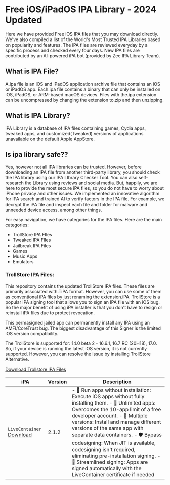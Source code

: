 # Free iOS/iPadOS IPA Library -  2024 Updated

Here we have provided Free iOS IPA files that you may download directly. We've also compiled a list of the World's Most Trusted IPA Libraries based on popularity and features. The iPA files are reviewed everyday by a specific process and checked every four days. 
New IPA files are contributed by an AI-powered iPA bot (provided by Zee IPA Library Team).

## What is IPA File?
A.ipa file is an iOS and iPadOS application archive file that contains an iOS or iPadOS app. Each.ipa file contains a binary that can only be installed on iOS, iPadOS, or ARM-based macOS devices. 
Files with the.ipa extension can be uncompressed by changing the extension to.zip and then unzipping.

## What is IPA Library?
iPA Library is a database of IPA files containing games, Cydia apps, tweaked apps, and customized(Tweaked) versions of applications unavailable on the default Apple AppStore.

## Is ipa library safe??
Yes, however not all IPA libraries can be trusted. However, before downloading an IPA file from another third-party library, you should check the IPA library using our IPA LIbrary Checker Tool. 
You can also self-research the Library using reviews and social media. But, happily, we are here to provide the most secure iPA files, so you do not have to worry about iPhone privacy and other issues. 
We implemented an innovative algorithm for IPA search and trained AI to verify factors in the IPA file. For example, we decrypt the iPA file and inspect each file and folder for malware and unneeded device access, among other things. 

For easy navigation, we have categories for the IPA files. Here are the main categories:

- TrollStore IPA FIles
- Tweaked IPA FIles
- Jailbreak IPA Files
- Games
- Music Apps
- Emulators

### TrollStore IPA Files: 

This repository contains the updated TrollStore IPA files. These files are primarily associated with.TiPA format. However, you can use some of them as conventional iPA files by just renaming the extension.iPA. TrollStore is a popular iPA signing tool that allows you to sign an IPA file with an iOS bug. So the major benefit of using iPA installer is that you don't have to resign or reinstall iPA files due to protect revocation. 

This permasigned jailed app can permanently install any IPA using an AMFI/CoreTrust bug. The biggest disadvantage of this Signer is the limited iOS version compatibility. 

The TrollStore is supported for: 14.0 beta 2 - 16.6.1, 16.7 RC (20H18), 17.0. So, if your device is running the latest iOS version, it is not currently supported. However, you can resolve the issue by installing TrollStore Alternative.

[Download Trollstore IPA Files](https://ipa.zeejb.com/trollstore.php)

| iPA | Version | Description|
| --- | --- | --- |
| `LiveContainer` [Download](https://nightly.link/khanhduytran0/LiveContainer/workflows/build/main/com.kdt.livecontainer.ipa.zip) | 2.1.2 | - 📱 Run apps without installation: Execute iOS apps without fully installing them. - 🚀 Unlimited apps: Overcomes the 10-app limit of a free developer account. - 🔄 Multiple versions: Install and manage different versions of the same app with separate data containers. - 🛡️ Bypass codesigning: When JIT is available, codesigning isn't required, eliminating pre-installation signing. - 🔐 Streamlined signing: Apps are signed automatically with the LiveContainer certificate if needed|




